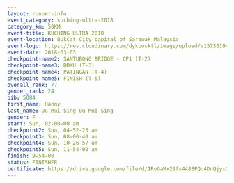 ```yaml
--- 
layout: runner-info 
event_category: kuching-ultra-2018 
category_km: 50KM 
event-title: KUCHING ULTRA 2018 
event-location: BukCat City capital of Sarawak Malaysia 
event-logo: https://res.cloudinary.com/dykbosktl/image/upload/v1573619473/Logo/kuching-ultra-2018-logo_tlpvm5.png 
event-date: 2018-03-03 
checkpoint-name2: SANTUBONG BRIDGE - CP1 (T-2) 
checkpoint-name3: DBKU (T-3) 
checkpoint-name4: PATINGAN (T-4) 
checkpoint-name5: FINISH (T-5) 
overall_rank: 77
gender_rank: 24
bib: 5084
first_name: Hanny
last_name: Ou Mui Sing Ou Mui Sing
gender: F
start: Sun, 02-00-00 am
checkpoint2: Sun, 04-52-23 am
checkpoint3: Sun, 08-00-40 am
checkpoint4: Sun, 10-26-57 am
checkpoint5: Sun, 11-54-00 am
finish: 9-54-00
status: FINISHER
certificate: https://drive.google.com/file/d/1RoGaMx29fs448BPQu4DnQjyxGUBnHHQW/view?usp=sharing
--- 
```

